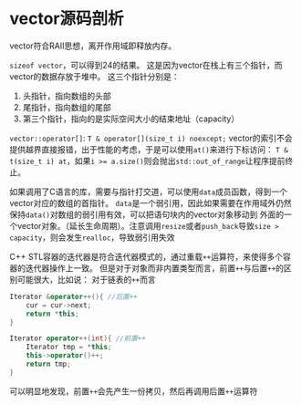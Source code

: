 # vector源码剖析

vector符合RAII思想，离开作用域即释放内存。

`sizeof vector`，可以得到24的结果。
这是因为vector在栈上有三个指针，而vector的数据存放于堆中。
这三个指针分别是：
1. 头指针，指向数组的头部
2. 尾指针，指向数组的尾部
3. 第三个指针，指向的是实际空间大小的结束地址（capacity）

`vector::operator[]`:
`T & operator[](size_t i) noexcept;`
vector的索引不会提供越界直接报错，出于性能的考虑，于是可以使用`at()`来进行下标访问：
`T & t(size_t i) at`，如果`i >= a.size()`则会抛出`std::out_of_range`让程序提前终止。

如果调用了C语言的库，需要与指针打交道，可以使用`data`成员函数，得到一个vector对应的数组的首指针。
`data`是一个弱引用，因此如果需要在作用域外仍然保持`data()`对数组的弱引用有效，可以把语句块内的vector对象移动到
外面的一个vector对象。（延长生命周期）。注意调用`resize`或者`push_back`导致`size > capacity`，则会发生`realloc`，导致弱引用失效

C++ STL容器的迭代器是符合迭代器模式的，通过重载`++`运算符，来使得多个容器的迭代器操作上一致。
但是对于对象而非内置类型而言，前置`++`与后置`++`的区别可能很大，比如说：
对于链表的`++`而言
```c++
Iterator &operator++(){ //后置++
    cur = cur->next;
    return *this;
}
```
```c++
Iterator operator++(int){ //前置++
    Iterator tmp = *this;
    this->operator()++;
    return tmp;
}
```
可以明显地发现，前置`++`会先产生一份拷贝，然后再调用后置`++`运算符




